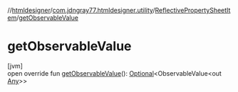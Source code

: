 //[htmldesigner](../../../index.md)/[com.jdngray77.htmldesigner.utility](../index.md)/[ReflectivePropertySheetItem](index.md)/[getObservableValue](get-observable-value.md)

# getObservableValue

[jvm]\
open override fun [getObservableValue](get-observable-value.md)(): [Optional](https://docs.oracle.com/javase/8/docs/api/java/util/Optional.html)&lt;ObservableValue&lt;out [Any](https://kotlinlang.org/api/latest/jvm/stdlib/kotlin/-any/index.html)&gt;&gt;
